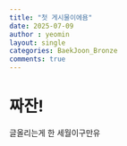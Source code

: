 ```yaml
---
title: "첫 게시물이에욤"
date: 2025-07-09
author : yeomin
layout: single
categories: BaekJoon_Bronze
comments: true
---
```


# 짜잔!
글올리는게 한 세월이구만유
